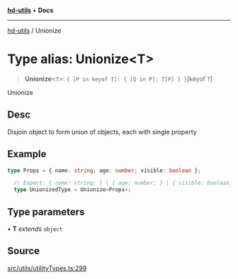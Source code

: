 [**hd-utils**](../README.md) • **Docs**

***

[hd-utils](../globals.md) / Unionize

# Type alias: Unionize\<T\>

> **Unionize**\<`T`\>: `{ [P in keyof T]: { [Q in P]: T[P] } }`\[keyof `T`\]

Unionize

## Desc

Disjoin object to form union of objects, each with single property

## Example

```ts
type Props = { name: string; age: number; visible: boolean };

  // Expect: { name: string; } | { age: number; } | { visible: boolean; }
  type UnionizedType = Unionize<Props>;
```

## Type parameters

• **T** *extends* `object`

## Source

[src/utils/utilityTypes.ts:299](https://github.com/AhmadHddad/h-utils/blob/8e9e542f98b1a43a336ce585dc8666b21b0e894d/src/utils/utilityTypes.ts#L299)
